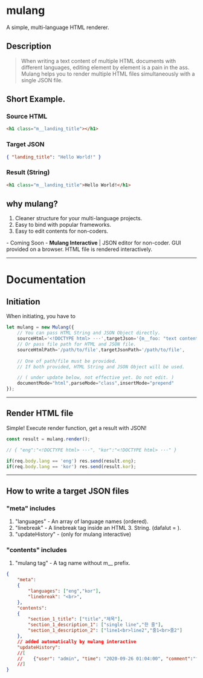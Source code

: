 # mulang
A simple, multi-language HTML renderer.

## Description
> When writing a text content of multiple HTML documents with different languages, editing element by element is a pain in the ass. 
> Mulang helps you to render multiple HTML files simultaneously with a single JSON file.

## Short Example.
### Source HTML
```html
<h1 class="m__landing_title"></h1>
```
### Target JSON
```json
{ "landing_title": "Hello World!" }
```
### Result (String)
```html 
<h1 class="m__landing_title">Hello World!</h1>
```

## why mulang?
1. Cleaner structure for your multi-language projects.
2. Easy to bind with popular frameworks.
3. Easy to edit contents for non-coders.

\- Coming Soon \-
**Mulang Interactive** | JSON editor for non-coder. GUI provided on a browser. HTML file is rendered interactively.

---

# Documentation

## Initiation
When initiating, you have to 
```js
let mulang = new Mulang({
    // You can pass HTML String and JSON Object directly.  
    sourceHtml='<!DOCTYPE html> ···',targetJson='{m__foo: "text content"}',
    // Or pass file path for HTML and JSON file.
    sourceHtmlPath='/path/to/file',targetJsonPath='/path/to/file',
    
    // One of path/file must be provided. 
    // If both provided, HTML String and JSON Object will be used.

    // ( under update below, not effective yet. Do not edit. )
    documentMode="html",parseMode="class",insertMode="prepend"
});
```

---
## Render HTML file
Simple!
Execute render function, get a result with JSON!
```js
const result = mulang.render();

// { "eng":"<!DOCTYPE html> ···", "kor":"<!DOCTYPE html> ···" }

if(req.body.lang == 'eng') res.send(result.eng);
if(req.body.lang == 'kor') res.send(result.kor);
```

---
## How to write a target JSON files
### "meta" includes
1. "languages" - An array of language names (ordered).
2. "linebreak" - A linebreak tag inside an HTML 3. String. (dafalut = ).
3. "updateHistory" - (only for mulang interactive)

### "contents" includes
1. "mulang tag" - A tag name without m__ prefix.
```json
{
    "meta":
    {
        "languages": ["eng","kor"],
        "linebreak": "<br>",
    },
    "contents":
    {
        "section_1_title": ["title","제목"],
        "section_1_description_1": ["single line","한 줄"],
        "section_1_description_2": ["line1<br>line2","줄1<br>줄2"]
    },
    // added automatically by mulang interactive
    "updateHistory": 
    //[
    //    {"user": "admin", "time": "2020-09-26 01:04:00", "comment":"first commit", "contents": ""}
    //]
}
```
